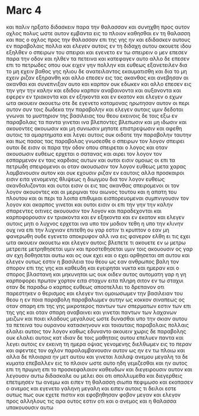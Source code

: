 # Marc 4
και παλιν ηρξατο διδασκειν παρα την θαλασσαν και συνηχθη προς αυτον οχλος πολυς ωστε αυτον εμβαντα εις το πλοιον καθησθαι εν τη θαλασση και πας ο οχλος προς την θαλασσαν επι της γης ην
και εδιδασκεν αυτους εν παραβολαις πολλα και ελεγεν αυτοις εν τη διδαχη αυτου
ακουετε ιδου εξηλθεν ο σπειρων του σπειραι
και εγενετο εν τω σπειρειν ο μεν επεσεν παρα την οδον και ηλθεν τα πετεινα και κατεφαγεν αυτο
αλλο δε επεσεν επι το πετρωδες οπου ουκ ειχεν γην πολλην και ευθεως εξανετειλεν δια το μη εχειν βαθος γης
ηλιου δε ανατειλαντος εκαυματισθη και δια το μη εχειν ριζαν εξηρανθη
και αλλο επεσεν εις τας ακανθας και ανεβησαν αι ακανθαι και συνεπνιξαν αυτο και καρπον ουκ εδωκεν
και αλλο επεσεν εις την γην την καλην και εδιδου καρπον αναβαινοντα και αυξανοντα και εφερεν εν τριακοντα και εν εξηκοντα και εν εκατον
και ελεγεν ο εχων ωτα ακουειν ακουετω
οτε δε εγενετο καταμονας ηρωτησαν αυτον οι περι αυτον συν τοις δωδεκα την παραβολην
και ελεγεν αυτοις υμιν δεδοται γνωναι το μυστηριον της βασιλειας του θεου εκεινοις δε τοις εξω εν παραβολαις τα παντα γινεται
ινα βλεποντες βλεπωσιν και μη ιδωσιν και ακουοντες ακουωσιν και μη συνιωσιν μηποτε επιστρεψωσιν και αφεθη αυτοις τα αμαρτηματα
και λεγει αυτοις ουκ οιδατε την παραβολην ταυτην και πως πασας τας παραβολας γνωσεσθε
ο σπειρων τον λογον σπειρει
ουτοι δε εισιν οι παρα την οδον οπου σπειρεται ο λογος και οταν ακουσωσιν ευθεως ερχεται ο σατανας και αιρει τον λογον τον εσπαρμενον εν ταις καρδιαις αυτων
και ουτοι εισιν ομοιως οι επι τα πετρωδη σπειρομενοι οι οταν ακουσωσιν τον λογον ευθεως μετα χαρας λαμβανουσιν αυτον
και ουκ εχουσιν ριζαν εν εαυτοις αλλα προσκαιροι εισιν ειτα γενομενης θλιψεως η διωγμου δια τον λογον ευθεως σκανδαλιζονται
και ουτοι εισιν οι εις τας ακανθας σπειρομενοι οι τον λογον ακουοντες
και αι μεριμναι του αιωνος τουτου και η απατη του πλουτου και αι περι τα λοιπα επιθυμιαι εισπορευομεναι συμπνιγουσιν τον λογον και ακαρπος γινεται 
και ουτοι εισιν οι επι την γην την καλην σπαρεντες οιτινες ακουουσιν τον λογον και παραδεχονται και καρποφορουσιν εν τριακοντα και εν εξηκοντα και εν εκατον
και ελεγεν αυτοις μητι ο λυχνος ερχεται ινα υπο τον μοδιον τεθη η υπο την κλινην ουχ ινα επι την λυχνιαν επιτεθη
ου γαρ εστιν τι κρυπτον ο εαν μη φανερωθη ουδε εγενετο αποκρυφον αλλ ινα εις φανερον ελθη
ει τις εχει ωτα ακουειν ακουετω
και ελεγεν αυτοις βλεπετε τι ακουετε εν ω μετρω μετρειτε μετρηθησεται υμιν και προστεθησεται υμιν τοις ακουουσιν
ος γαρ αν εχη δοθησεται αυτω και ος ουκ εχει και ο εχει αρθησεται απ αυτου 
και ελεγεν ουτως εστιν η βασιλεια του θεου ως εαν ανθρωπος βαλη τον σπορον επι της γης
και καθευδη και εγειρηται νυκτα και ημεραν και ο σπορος βλαστανη και μηκυνηται ως ουκ οιδεν αυτος
αυτοματη γαρ η γη καρποφορει πρωτον χορτον ειτα σταχυν ειτα πληρη σιτον εν τω σταχυι
οταν δε παραδω ο καρπος ευθεως αποστελλει το δρεπανον οτι παρεστηκεν ο θερισμος
και ελεγεν τινι ομοιωσωμεν την βασιλειαν του θεου η εν ποια παραβολη παραβαλωμεν αυτην
ως κοκκον σιναπεως ος οταν σπαρη επι της γης μικροτερος παντων των σπερματων εστιν των επι της γης
και οταν σπαρη αναβαινει και γινεται παντων των λαχανων μειζων και ποιει κλαδους μεγαλους ωστε δυνασθαι υπο την σκιαν αυτου τα πετεινα του ουρανου κατασκηνουν
και τοιαυταις παραβολαις πολλαις ελαλει αυτοις τον λογον καθως εδυναντο ακουειν
χωρις δε παραβολης ουκ ελαλει αυτοις κατ ιδιαν δε τοις μαθηταις αυτου επελυεν παντα
και λεγει αυτοις εν εκεινη τη ημερα οψιας γενομενης διελθωμεν εις το περαν 
και αφεντες τον οχλον παραλαμβανουσιν αυτον ως ην εν τω πλοιω και αλλα δε πλοιαρια ην μετ αυτου
και γινεται λαιλαψ ανεμου μεγαλη τα δε κυματα επεβαλλεν εις το πλοιον ωστε αυτο ηδη γεμιζεσθαι
και ην αυτος επι τη πρυμνη επι το προσκεφαλαιον καθευδων και διεγειρουσιν αυτον και λεγουσιν αυτω διδασκαλε ου μελει σοι οτι απολλυμεθα
και διεγερθεις επετιμησεν τω ανεμω και ειπεν τη θαλασση σιωπα πεφιμωσο και εκοπασεν ο ανεμος και εγενετο γαληνη μεγαλη
και ειπεν αυτοις τι δειλοι εστε ουτως πως ουκ εχετε πιστιν
και εφοβηθησαν φοβον μεγαν και ελεγον προς αλληλους τις αρα ουτος εστιν οτι και ο ανεμος και η θαλασσα υπακουουσιν αυτω
